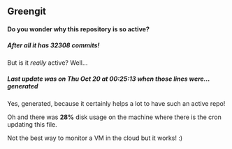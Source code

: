## Greengit

#### Do you wonder why this repository is so active?

##### After all it has 32308 commits!

But is it *really* active? Well...

##### Last update was on Thu Oct 20 at 00:25:13 when those lines were... generated

Yes, generated, because it certainly helps a lot to have such an active repo!

Oh and there was **28%** disk usage on the machine
where there is the cron updating this file.

Not the best way to monitor a VM in the cloud but it works! :)
